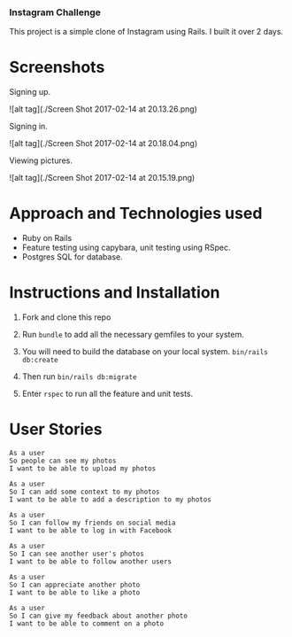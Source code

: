 ### Instagram Challenge

This project is a simple clone of Instagram using Rails. I built it over 2 days.

Screenshots
===========

Signing up.

![alt tag](./Screen Shot 2017-02-14 at 20.13.26.png)

Signing in.

![alt tag](./Screen Shot 2017-02-14 at 20.18.04.png)

Viewing pictures.

![alt tag](./Screen Shot 2017-02-14 at 20.15.19.png)

Approach and Technologies used
==============================

* Ruby on Rails
* Feature testing using capybara, unit testing using RSpec.
* Postgres SQL for database.


Instructions and Installation
=============================

1. Fork and clone this repo

2. Run ```bundle``` to add all the necessary gemfiles to your system.

3. You will need to build the database on your local system. ```bin/rails db:create```

4. Then run ```bin/rails db:migrate```

5. Enter ```rspec``` to run all the feature and unit tests.

User Stories
============
```
As a user
So people can see my photos
I want to be able to upload my photos

As a user
So I can add some context to my photos
I want to be able to add a description to my photos

As a user
So I can follow my friends on social media
I want to be able to log in with Facebook

As a user
So I can see another user's photos
I want to be able to follow another users

As a user
So I can appreciate another photo
I want to be able to like a photo

As a user
So I can give my feedback about another photo
I want to be able to comment on a photo

```
